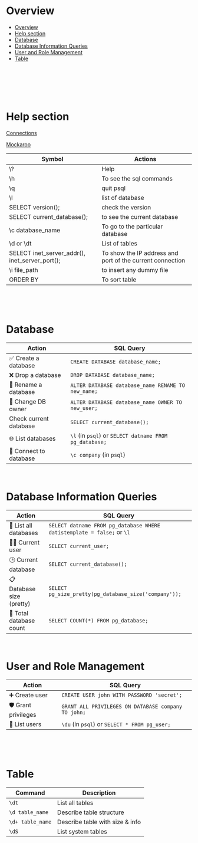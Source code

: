 # Overview

- [Overview](#overview)
- [Help section](#help-section)
- [Database](#database)
- [Database Information Queries](#database-information-queries)
- [User and Role Management](#user-and-role-management)
- [Table](#table)

&nbsp;

&nbsp;

&nbsp;

# Help section

[Connections](https://www.postgresqltutorial.com/postgresql-getting-started/connect-to-postgresql-database/)

[Mockaroo](https://www.mockaroo.com/)

| Symbol                                         | Actions                                                   |
| ---------------------------------------------- | --------------------------------------------------------- |
| \\?                                            | Help                                                      |
| \\h                                            | To see the sql commands                                   |
| \\q                                            | quit psql                                                 |
| \\l                                            | list of database                                          |
| SELECT version();                              | check the version                                         |
| SELECT current_database();                     | to see the current database                               |
| \\c database_name                              | To go to the particular database                          |
| \\d or \\dt                                    | List of tables                                            |
| SELECT inet_server_addr(), inet_server_port(); | To show the IP address and port of the current connection |
| \\i file_path                                  | to insert any dummy file                                  |
| ORDER BY                                       | To sort table                                             |

&nbsp;

&nbsp;

# Database

| **Action**             | **SQL Query**                                          |
| ---------------------- | ------------------------------------------------------ |
| ✅ Create a database   | `CREATE DATABASE database_name;`                       |
| ❌ Drop a database     | `DROP DATABASE database_name;`                         |
| 🔁 Rename a database   | `ALTER DATABASE database_name RENAME TO new_name;`     |
| 🔄 Change DB owner     | `ALTER DATABASE database_name OWNER TO new_user;`      |
| Check current database | `SELECT current_database();`                           |
| 🌐 List databases      | `\l` (in `psql`) or `SELECT datname FROM pg_database;` |
| 🔌 Connect to database | `\c company` (in `psql`)                               |

&nbsp;

# Database Information Queries

| **Action**                | **SQL Query**                                                          |
| ------------------------- | ---------------------------------------------------------------------- |
| 🧾 List all databases     | `SELECT datname FROM pg_database WHERE datistemplate = false;` or `\l` |
| 🧑‍💼 Current user           | `SELECT current_user;`                                                 |
| 🕒 Current database       | `SELECT current_database();`                                           |
| 📋 Database size (pretty) | `SELECT pg_size_pretty(pg_database_size('company'));`                  |
| 🧮 Total database count   | `SELECT COUNT(*) FROM pg_database;`                                    |

&nbsp;

# User and Role Management

| **Action**          | **SQL Query**                                       |
| ------------------- | --------------------------------------------------- |
| ➕ Create user      | `CREATE USER john WITH PASSWORD 'secret';`          |
| 🛡 Grant privileges | `GRANT ALL PRIVILEGES ON DATABASE company TO john;` |
| 🧾 List users       | `\du` (in `psql`) or `SELECT * FROM pg_user;`       |

&nbsp;

&nbsp;

# Table

| Command          | Description                     |
| ---------------- | ------------------------------- |
| `\dt`            | List all tables                 |
| `\d table_name`  | Describe table structure        |
| `\d+ table_name` | Describe table with size & info |
| `\dS`            | List system tables              |

&nbsp;

&nbsp;

&nbsp;

&nbsp;
